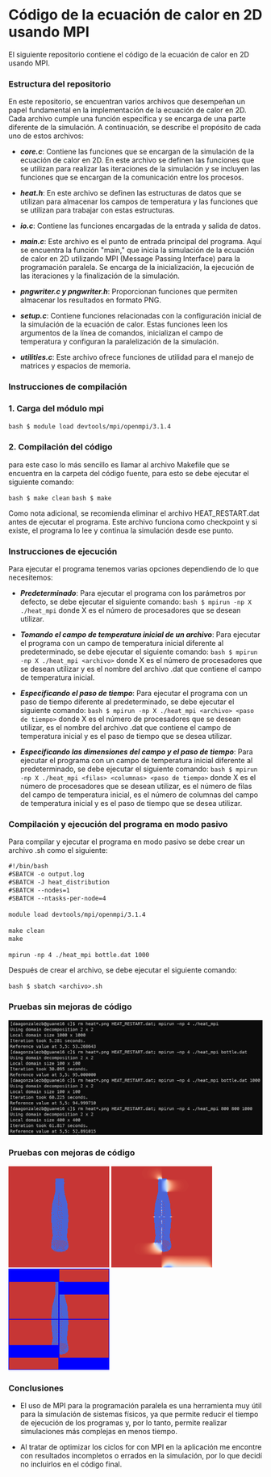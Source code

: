 # Código de la ecuación de calor en 2D usando MPI

El siguiente repositorio contiene el código de la ecuación de calor en 2D usando MPI.

### Estructura del repositorio

En este repositorio, se encuentran varios archivos que desempeñan un papel fundamental en la implementación de la ecuación de calor en 2D. Cada archivo cumple una función específica y se encarga de una parte diferente de la simulación. A continuación, se describe el propósito de cada uno de estos archivos:

- **_core.c_**: Contiene las funciones que se encargan de la simulación de la ecuación de calor en 2D. En este archivo se definen las funciones que se utilizan para realizar las iteraciones de la simulación y se incluyen las funciones que se encargan de la comunicación entre los procesos.

- **_heat.h_**: En este archivo se definen las estructuras de datos que se utilizan para almacenar los campos de temperatura y las funciones que se utilizan para trabajar con estas estructuras.

- **_io.c_**: Contiene las funciones encargadas de la entrada y salida de datos.

- **_main.c_**: Este archivo es el punto de entrada principal del programa. Aquí se encuentra la función "main," que inicia la simulación de la ecuación de calor en 2D utilizando MPI (Message Passing Interface) para la programación paralela. Se encarga de la inicialización, la ejecución de las iteraciones y la finalización de la simulación.

- **_pngwriter.c y pngwriter.h_**: Proporcionan funciones que permiten almacenar los resultados en formato PNG.

- **_setup.c_**: Contiene funciones relacionadas con la configuración inicial de la simulación de la ecuación de calor. Estas funciones leen los argumentos de la línea de comandos, inicializan el campo de temperatura y configuran la paralelización de la simulación.

- **_utilities.c_**: Este archivo ofrece funciones de utilidad para el manejo de matrices y espacios de memoria.

### Instrucciones de compilación

### 1. Carga del módulo mpi

`bash $ module load devtools/mpi/openmpi/3.1.4`

### 2. Compilación del código

para este caso lo más sencillo es llamar al archivo Makefile que se encuentra en la carpeta del código fuente, para esto se debe ejecutar el siguiente comando:

`bash $ make clean`
`bash $ make`

Como nota adicional, se recomienda eliminar el archivo HEAT_RESTART.dat antes de ejecutar el programa.
Este archivo funciona como checkpoint y si existe, el programa lo lee y continua la simulación desde ese punto.

### Instrucciones de ejecución

Para ejecutar el programa tenemos varias opciones dependiendo de lo que necesitemos:

- **_Predeterminado_**: Para ejecutar el programa con los parámetros por defecto, se debe ejecutar el siguiente comando:
  `bash $ mpirun -np X ./heat_mpi`
  donde X es el número de procesadores que se desean utilizar.

- **_Tomando el campo de temperatura inicial de un archivo_**: Para ejecutar el programa con un campo de temperatura inicial diferente al predeterminado, se debe ejecutar el siguiente comando:
  `bash $ mpirun -np X ./heat_mpi <archivo>`
  donde X es el número de procesadores que se desean utilizar y <archivo> es el nombre del archivo .dat que contiene el campo de temperatura inicial.

- **_Especificando el paso de tiempo_**: Para ejecutar el programa con un paso de tiempo diferente al predeterminado, se debe ejecutar el siguiente comando:
  `bash $ mpirun -np X ./heat_mpi <archivo> <paso de tiempo>`
  donde X es el número de procesadores que se desean utilizar, <archivo> es el nombre del archivo .dat que contiene el campo de temperatura inicial y <paso de tiempo> es el paso de tiempo que se desea utilizar.

- **_Especificando las dimensiones del campo y el paso de tiempo_**: Para ejecutar el programa con un campo de temperatura inicial diferente al predeterminado, se debe ejecutar el siguiente comando:
  `bash $ mpirun -np X ./heat_mpi <filas> <columnas> <paso de tiempo>`
  donde X es el número de procesadores que se desean utilizar, <filas> es el número de filas del campo de temperatura inicial, <columnas> es el número de columnas del campo de temperatura inicial y <paso de tiempo> es el paso de tiempo que se desea utilizar.

### Compilación y ejecución del programa en modo pasivo

Para compilar y ejecutar el programa en modo pasivo se debe crear un archivo .sh como el siguiente:

```
#!/bin/bash
#SBATCH -o output.log
#SBATCH -J heat_distribution
#SBATCH --nodes=1
#SBATCH --ntasks-per-node=4

module load devtools/mpi/openmpi/3.1.4

make clean
make

mpirun -np 4 ./heat_mpi bottle.dat 1000
```

Después de crear el archivo, se debe ejecutar el siguiente comando:

`bash $ sbatch <archivo>.sh`

### Pruebas sin mejoras de código

![](images/default_time.png)

### Pruebas con mejoras de código

![](images/error/heat_0000.png)
![](images/error/heat_0500.png)
![](images/error/heat_1000.png)

### Conclusiones

- El uso de MPI para la programación paralela es una herramienta muy útil para la simulación de sistemas físicos, ya que permite reducir el tiempo de ejecución de los programas y, por lo tanto, permite realizar simulaciones más complejas en menos tiempo.

- Al tratar de optimizar los ciclos for con MPI en la aplicación me encontre con resultados incompletos o errados en la simulación, por lo que decidí no incluirlos en el código final.
